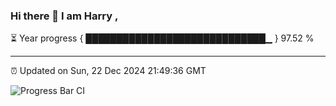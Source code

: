 ### Hi there 👋 I am Harry , 

⏳ Year progress { █████████████████████████████▁ } 97.52 %

---

⏰ Updated on Sun, 22 Dec 2024 21:49:36 GMT

![Progress Bar CI](https://github.com/duykhang68/duykhang68/workflows/Progress%20Bar%20CI/badge.svg)
